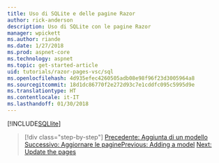 ```yaml
---
title: Uso di SQLite e delle pagine Razor
author: rick-anderson
description: Uso di SQLite con le pagine Razor
manager: wpickett
ms.author: riande
ms.date: 1/27/2018
ms.prod: aspnet-core
ms.technology: aspnet
ms.topic: get-started-article
uid: tutorials/razor-pages-vsc/sql
ms.openlocfilehash: 4d935efec4260505adb08e98f96f23d3005964a8
ms.sourcegitcommit: 18d1dc86770f2e272d93c7e1cddfc095c5995d9e
ms.translationtype: HT
ms.contentlocale: it-IT
ms.lasthandoff: 01/30/2018
---
```

[!INCLUDE[SQLlite](../../includes/RP/sql.md)]


>[!div class="step-by-step"]
<span data-ttu-id="d7d94-103">[Precedente: Aggiunta di un modello](xref:tutorials/razor-pages-vsc/model)
[Successivo: Aggiornare le pagine](xref:tutorials/razor-pages-vsc/da1)</span><span class="sxs-lookup"><span data-stu-id="d7d94-103">[Previous: Adding a model](xref:tutorials/razor-pages-vsc/model)
[Next: Update the pages](xref:tutorials/razor-pages-vsc/da1)</span></span>
